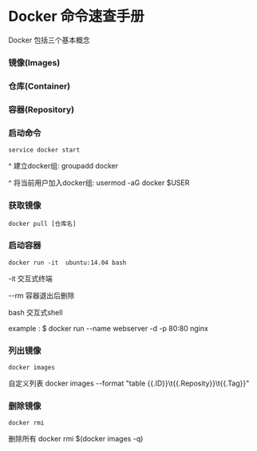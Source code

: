 # Docker 命令速查手册

Docker 包括三个基本概念

### 镜像(Images)

### 仓库(Container)

### 容器(Repository)



### 启动命令  

```
service docker start 
```

^ 建立docker组: groupadd docker

^ 将当前用户加入docker组: usermod -aG docker $USER

### 获取镜像

```
docker pull [仓库名]
```

### 启动容器

```
docker run -it  ubuntu:14.04 bash
```

-it 交互式终端

--rm 容器退出后删除

bash 交互式shell

example : $ docker run --name webserver -d -p 80:80 nginx

### 列出镜像

```
docker images
```

自定义列表 docker images --format "table {{.ID}}\t{{.Reposity}}\t{{.Tag}}"

### 删除镜像

```
docker rmi 
```

删除所有 docker rmi $(docker images -q)











